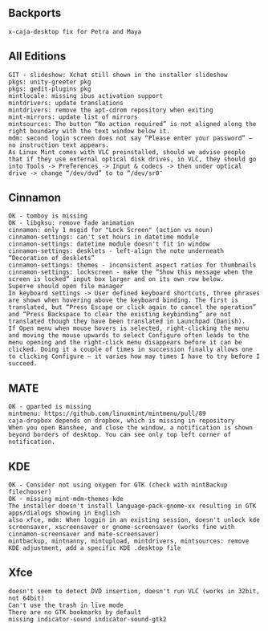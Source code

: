 
Backports
---------
	x-caja-desktop fix for Petra and Maya


All Editions
------------
	GIT - slideshow: Xchat still shown in the installer slideshow
	pkgs: unity-greeter pkg
	pkgs: gedit-plugins pkg					
	mintlocale: missing ibus activation support	
	mintdrivers: update translations
	mintdrivers: remove the apt-cdrom repository when exiting			
	mint-mirrors: update list of mirrors			
	mintsources: The button “No action required” is not aligned along the right boundary with the text window below it.
	mdm: second login screen does not say “Please enter your password” – no instruction text appears.
	As Linux Mint comes with VLC preinstalled, should we advise people that if they use external optical disk drives, in VLC, they should go into Tools -> Preferences -> Input & codecs -> then under optical drive -> change “/dev/dvd” to to “/dev/sr0″	
	
Cinnamon
--------
	OK - tomboy is missing
	OK - libgksu: remove fade animation
	cinnamon: only 1 msgid for "Lock Screen" (action vs noun)
	cinnamon-settings: can't set hours in datetime module
	cinnamon-settings: datetime module doesn't fit in window
	cinnamon-settings: desklets - left-align the note underneath “Decoration of desklets”
	cinnamon-settings: themes - inconsistent aspect ratios for thumbnails
	cinnamon-settings: lockscreen - make the “Show this message when the screen is locked” input box larger and on its own row below.	
	Super+e should open file manager
	In keyboard settings -> User defined keyboard shortcuts, three phrases are shown when hovering above the keyboard binding. The first is translated, but “Press Escape or click again to cancel the operation” and “Press Backspace to clear the existing keybinding” are not translated though they have been translated in Launchpad (Danish).
	If Open menu when mouse hovers is selected, right-clicking the menu and moving the mouse upwards to select Configure often leads to the menu opening and the right-click menu disappears before it can be clicked. Doing it a couple of times in succession finally allows one to clicking Configure – it varies how may times I have to try before I succeed.

MATE
----
	OK - gparted is missing
	mintmenu: https://github.com/linuxmint/mintmenu/pull/89
	caja-dropbox depends on dropbox, which is missing in repository
	When you open Banshee, and close the window, a notification is shown beyond borders of desktop. You can see only top left corner of notification.

KDE
---
	OK - Consider not using oxygen for GTK (check with mintBackup filechooser)	
	OK - missing mint-mdm-themes-kde
	The installer doesn't install language-pack-gnome-xx resulting in GTK apps/dialogs showing in English
	also xfce, mdm: When loggin in an existing session, doesn't unlock kde screensaver, xscreensaver or gnome-screensaver (works fine with cinnamon-screensaver and mate-screensaver)	
	mintbackup, mintnanny, mintupload, mintdrivers, mintsources: remove KDE adjustment, add a specific KDE .desktop file
	
Xfce
----
	doesn't seem to detect DVD insertion, doesn't run VLC (works in 32bit, not 64bit)
	Can't use the trash in live mode
	There are no GTK bookmarks by default
	missing indicator-sound indicator-sound-gtk2		

 